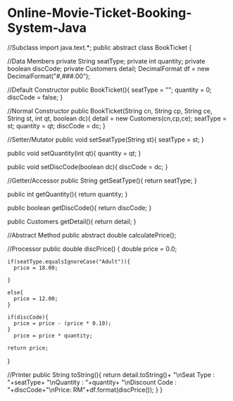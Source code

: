# Online-Movie-Ticket-Booking-System-Java
//Subclass
import java.text.*;
public abstract class BookTicket {
  
  //Data Members
  private String seatType;
  private int quantity;
  private boolean discCode;
  private Customers detail;
  DecimalFormat df = new DecimalFormat("#,###.00");
  
  //Default Constructor
  public BookTicket(){
    seatType = "";
    quantity = 0;
    discCode = false;
  }
  
  //Normal Constructor
  public BookTicket(String cn, String cp, String ce, String st, int qt, boolean dc){
    detail = new Customers(cn,cp,ce);
    seatType = st;
    quantity = qt;
    discCode = dc;
  }
  
  //Setter/Mutator
  public void setSeatType(String st){
    seatType = st;
  }
  
  public void setQuantity(int qt){
    quantity = qt;
  }
  
  public void setDiscCode(boolean dc){
    discCode = dc;
  }
  
  //Getter/Accessor
  public String getSeatType(){
    return seatType;
  }
  
  public int getQuantity(){
    return quantity;
  }
  
  public boolean getDiscCode(){
    return discCode;
  }
  
  public Customers getDetail(){
    return detail;
  }
  
  
  //Abstract Method
  public abstract double calculatePrice();
  
  //Processor
  public double discPrice()
  {
    double price = 0.0;
  
    if(seatType.equalsIgnoreCase("Adult")){
      price = 18.00;
      
    }
    
    else{
      price = 12.00;
    }
  
    if(discCode){
      price = price - (price * 0.10);
    }
      price = price * quantity;
    
    return price;  
    
  }
  
  //Printer
  public String toString(){
    return detail.toString()+ "\nSeat Type : "+seatType+ "\nQuantity : "+quantity+ "\nDiscount Code : "+discCode+"\nPrice: RM"+df.format(discPrice());
  }
}
